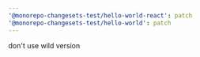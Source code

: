```yaml
---
'@monorepo-changesets-test/hello-world-react': patch
'@monorepo-changesets-test/hello-world': patch
---
```


don't use wild version
